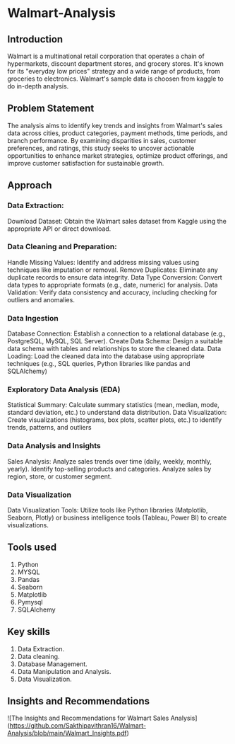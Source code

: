 # Walmart-Analysis

## Introduction
Walmart is a multinational retail corporation that operates a chain of hypermarkets, discount department stores, and grocery stores. 
It's known for its "everyday low prices" strategy and a wide range of products, from groceries to electronics. 
Walmart's sample data is choosen from kaggle to do in-depth analysis.

## Problem Statement
The analysis aims to identify key trends and insights from Walmart's sales data across cities, product categories, payment methods, time periods, and branch performance. 
By examining disparities in sales, customer preferences, and ratings, this study seeks to uncover actionable opportunities to enhance market strategies, optimize product offerings, and improve customer satisfaction for sustainable growth.

## Approach
### Data Extraction:
Download Dataset: Obtain the Walmart sales dataset from Kaggle using the appropriate API or direct download.

### Data Cleaning and Preparation: 
Handle Missing Values: Identify and address missing values using techniques like imputation or removal.
Remove Duplicates: Eliminate any duplicate records to ensure data integrity.
Data Type Conversion: Convert data types to appropriate formats (e.g., date, numeric) for analysis.
Data Validation: Verify data consistency and accuracy, including checking for outliers and anomalies.

### Data Ingestion
Database Connection: Establish a connection to a relational database (e.g., PostgreSQL, MySQL, SQL Server).
Create Data Schema: Design a suitable data schema with tables and relationships to store the cleaned data.
Data Loading: Load the cleaned data into the database using appropriate techniques (e.g., SQL queries, Python libraries like pandas and SQLAlchemy)

### Exploratory Data Analysis (EDA)
Statistical Summary: Calculate summary statistics (mean, median, mode, standard deviation, etc.) to understand data distribution.
Data Visualization: Create visualizations (histograms, box plots, scatter plots, etc.) to identify trends, patterns, and outliers

### Data Analysis and Insights
Sales Analysis:
Analyze sales trends over time (daily, weekly, monthly, yearly).
Identify top-selling products and categories.
Analyze sales by region, store, or customer segment.

### Data Visualization
Data Visualization Tools: Utilize tools like Python libraries (Matplotlib, Seaborn, Plotly) or business intelligence tools (Tableau, Power BI) to create visualizations.


## Tools used
1. Python
2. MYSQL
3. Pandas
4. Seaborn
5. Matplotlib
6. Pymysql
7. SQLAlchemy

## Key skills
1. Data Extraction.
2. Data cleaning.
3. Database Management.
4. Data Manipulation and Analysis.
5. Data Visualization.


## Insights and Recommendations
![The Insights and Recommendations for Walmart Sales Analysis] (https://github.com/Sakthipavithran16/Walmart-Analysis/blob/main/Walmart_Insights.pdf)






